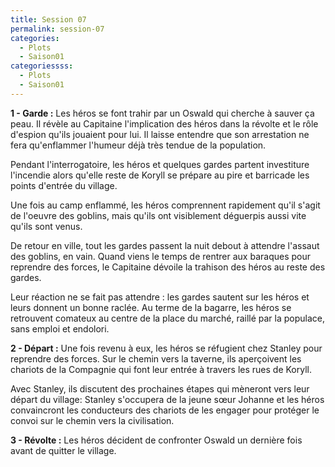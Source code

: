 ```yaml
---
title: Session 07
permalink: session-07
categories:
  - Plots
  - Saison01
categoriessss:
  - Plots
  - Saison01
---
```


**1 - Garde :** Les héros se font trahir par un Oswald qui cherche à sauver ça peau. Il révèle au Capitaine l'implication des héros dans la révolte et le rôle d'espion qu'ils jouaient pour lui. Il laisse entendre que son arrestation ne fera qu'enflammer l'humeur déjà très tendue de la population.

Pendant l'interrogatoire, les héros et quelques gardes partent investiture l'incendie alors qu'elle reste de Koryll se prépare au pire et barricade les points d'entrée du village.

Une fois au camp enflammé, les héros comprennent rapidement qu'il s'agit de l'oeuvre des goblins, mais qu'ils ont visiblement déguerpis aussi vite qu'ils sont venus.

De retour en ville, tout les gardes passent la nuit debout à attendre l'assaut des goblins, en vain. Quand viens le temps de rentrer aux baraques pour reprendre des forces, le Capitaine dévoile la trahison des héros au reste des gardes.

Leur réaction ne se fait pas attendre : les gardes sautent sur les héros et leurs donnent un bonne raclée. Au terme de la bagarre, les héros se retrouvent comateux au centre de la place du marché, raillé par la populace, sans emploi et endolori.

**2 - Départ :** Une fois revenu à eux, les héros se réfugient chez Stanley pour reprendre des forces. Sur le chemin vers la taverne, ils aperçoivent les chariots de la Compagnie qui font leur entrée à travers les rues de Koryll.

Avec Stanley, ils discutent des prochaines étapes qui mèneront vers leur départ du village: Stanley s'occupera de la jeune sœur Johanne et les héros convaincront les conducteurs des chariots de les engager pour protéger le convoi sur le chemin vers la civilisation.

**3 - Révolte :** Les héros décident de confronter Oswald un dernière fois avant de quitter le village.





